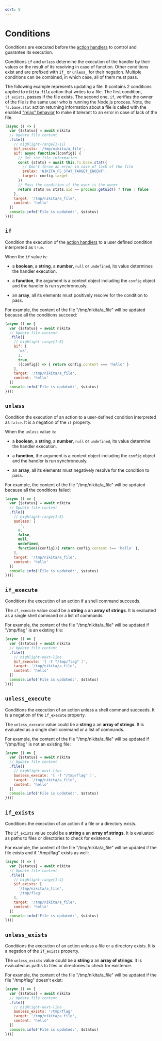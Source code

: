 ```yaml
---
sort: 5
---
```


# Conditions

Conditions are executed before the [action handlers](/current/api/handler/) to control and guarantee its execution.

Conditions `if` and `unless` determine the execution of the handler by their values or the result of its resolving in case of function. Other conditions exist and are prefixed with `if_` or `unless_` for their negation. Multiple conditions can be combined, in which case, all of them must pass. 

The following example represents updating a file. It contains 2 conditions applied to `nikita.file` action that writes to a file. The first condition, `if_exists`, passes if the file exists. The second one, `if`, verifies the owner of the file is the same user who is running the Node.js process. Note, the `fs.base.stat` action returning information about a file is called with the enabled ["relax" behavior](/current/api/metadata/relax/) to make it tolerant to an error in case of lack of the file:

```js
(async () => {
  var {$status} = await nikita
  // Update file content
  .file({
    // highlight-range{1-11}
    $if_exists: '/tmp/nikita/a_file',
    $if: async function({config}) {
      // Get the file information
      const {stats} = await this.fs.base.stat({
        // Don't throw an error in case of lack of the file
        $relax: 'NIKITA_FS_STAT_TARGET_ENOENT',
        target: config.target
      })
      // Pass the condition if the user is the owner
      return stats && stats.uid == process.getuid() ? true : false
    },
    target: '/tmp/nikita/a_file',
    content: 'hello'
  })
  console.info('File is updated:', $status)
})()
```

## `if`

Condition the execution of the [action handlers](/current/api/handler/) to a user defined condition interpreted as `true`. 

When the `if` value is:

- a **boolean**, a **string**, a **number**, `null` or `undefined`, its value determines the handler execution.

- a **function**, the argument is a context object including the `config` object and the handler is run synchronously.

- an **array**, all its elements must positively resolve for the condition to pass.

For example, the content of the file "/tmp/nikita/a_file" will be updated because all the conditions succeed:

```js
(async () => {
  var {$status} = await nikita
  // Update file content
  .file({
    // highlight-range{1-6}
    $if: [
      'ok',
      1,
      true,
      ({config}) => { return config.content === 'hello' }
    ],
    target: '/tmp/nikita/a_file',
    content: 'hello'
  })
  console.info('File is updated:', $status)
})()
```

## `unless`

Condition the execution of an action to a user-defined condition interpreted as `false`. It is a negation of the `if` property.

When the `unless` value is:
 
- a **boolean**, a **string**, a **number**, `null` or `undefined`, its value determine the handler execution.

- a **function**, the argument is a context object including the `config` object and the handler is run synchronously.

- an **array**, all its elements must negatively resolve for the condition to pass.

For example, the content of the file "/tmp/nikita/a_file" will be updated because all the conditions failed:

```js
(async () => {
  var {$status} = await nikita
  // Update file content
  .file({
    // highlight-range{1-8}
    $unless: [
      '',
      0,
      false,
      null,
      undefined,
      function({config}){ return config.content !== 'hello' },
    ],
    target: '/tmp/nikita/a_file',
    content: 'hello'
  })
  console.info('File is updated:', $status)
})()
```
  
## `if_execute`

Conditions the execution of an action if a shell command succeeds.

The `if_execute` value could be a **string** a an **array of strings**. It is evaluated as a single shell command or a list of commands.

For example, the content of the file "/tmp/nikita/a_file" will be updated if "/tmp/flag" is an existing file:

```js
(async () => {
  var {$status} = await nikita
  // Update file content
  .file({
    // highlight-next-line
    $if_execute: '[ -f "/tmp/flag" ]',
    target: '/tmp/nikita/a_file',
    content: 'hello'
  })
  console.info('File is updated:', $status)
})()
```
  
## `unless_execute`

Conditions the execution of an action unless a shell command succeeds. It is a negation of the `if_execute` property.

The `unless_execute` value could be a **string** a an **array of strings**. It is evaluated as a single shell command or a list of commands.

For example, the content of the file "/tmp/nikita/a_file" will be updated if "/tmp/flag" is not an existing file:

```js
(async () => {
  var {$status} = await nikita
  // Update file content
  .file({
    // highlight-next-line
    $unless_execute: '[ -f "/tmp/flag" ]',
    target: '/tmp/nikita/a_file',
    content: 'hello'
  })
  console.info('File is updated:', $status)
})()
```

## `if_exists`

Conditions the execution of an action if a file or a directory exists.

The `if_exists` value could be a **string** a an **array of strings**. It is evaluated as paths to files or directories to check for existence.

For example, the content of the file "/tmp/nikita/a_file" will be updated if the file exists and if "/tmp/flag" exists as well:

```js
(async () => {
  var {$status} = await nikita
  // Update file content
  .file({
    // highlight-range{1-4}
    $if_exists: [
      '/tmp/nikita/a_file',
      '/tmp/flag'
    ],
    target: '/tmp/nikita/a_file',
    content: 'hello'
  })
  console.info('File is updated:', $status)
})()
```

## `unless_exists`

Conditions the execution of an action unless a file or a directory exists. It is a negation of the `if_exists` property.

The `unless_exists` value could be a **string** a an **array of strings**. It is evaluated as paths to files or directories to check for existence.

For example, the content of the file "/tmp/nikita/a_file" will be updated if the file "/tmp/flag" doesn't exist:

```js
(async () => {
  var {$status} = await nikita
  // Update file content
  .file({
    // highlight-next-line
    $unless_exists: '/tmp/flag'
    target: '/tmp/nikita/a_file',
    content: 'hello'
  })
  console.info('File is updated:', $status)
})()
```

